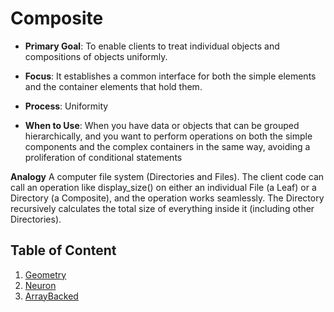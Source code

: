 # Composite

* **Primary Goal**: To enable clients to treat individual objects and compositions of objects uniformly.

* **Focus**: It establishes a common interface for both the simple elements and the container elements that hold them.

* **Process**: Uniformity

* **When to Use**: When you have data or objects that can be grouped hierarchically, and you want to perform operations on both the simple components and the complex containers in the same way, avoiding a proliferation of conditional statements

**Analogy**
A computer file system (Directories and Files). The client code can call an operation like display_size() on either an individual File (a Leaf) or a Directory (a Composite), and the operation works seamlessly. The Directory recursively calculates the total size of everything inside it (including other Directories).


## Table of Content
1. [Geometry](./Geomentry.cpp)
2. [Neuron](./Neuron.cpp)
3. [ArrayBacked](./ArrayBacked.cpp)